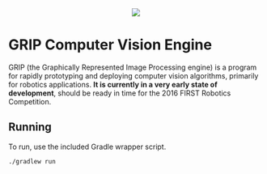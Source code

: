 <center><img src="https://cloud.githubusercontent.com/assets/3964980/7551665/c133ce00-f65f-11e4-8d65-f4f122880b1c.png"/></center>

# GRIP Computer Vision Engine
GRIP (the Graphically Represented Image Processing engine) is a program for rapidly prototyping and deploying computer
vision algorithms, primarily for robotics applications.  **It is currently in a very early state of development**, 
should be ready in time for the 2016 FIRST Robotics Competition.

## Running
To run, use the included Gradle wrapper script.

    ./gradlew run 
